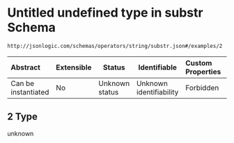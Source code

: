 # Untitled undefined type in substr Schema

```txt
http://jsonlogic.com/schemas/operators/string/substr.json#/examples/2
```




| Abstract            | Extensible | Status         | Identifiable            | Custom Properties | Additional Properties | Access Restrictions | Defined In                                                           |
| :------------------ | ---------- | -------------- | ----------------------- | :---------------- | --------------------- | ------------------- | -------------------------------------------------------------------- |
| Can be instantiated | No         | Unknown status | Unknown identifiability | Forbidden         | Allowed               | none                | [substr.json\*](operators/string/substr.json "open original schema") |

## 2 Type

unknown
